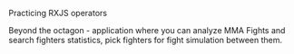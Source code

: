 
Practicing RXJS operators

Beyond the octagon - application where you can analyze MMA Fights and search fighters statistics, pick fighters for fight simulation between them.



